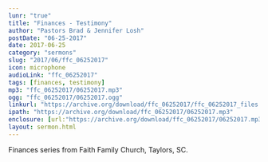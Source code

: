 ```yaml
---
lunr: "true"
title: "Finances - Testimony"
author: "Pastors Brad & Jennifer Losh"
postDate: "06-25-2017"
date: 2017-06-25
category: "sermons"
slug: "2017/06/ffc_06252017"
icon: microphone
audioLink: "ffc_06252017"
tags: [finances, testimony]
mp3: "ffc_06252017/06252017.mp3"
ogg: "ffc_06252017/06252017.ogg"
linkurl: "https://archive.org/download/ffc_06252017/ffc_06252017_files.xml"
ipath: "https://archive.org/download/ffc_06252017/06252017.mp3"
enclosure: [url:"https://archive.org/download/ffc_06252017/06252017.mp3"]
layout: sermon.html
---
```


Finances series from Faith Family Church, Taylors, SC.